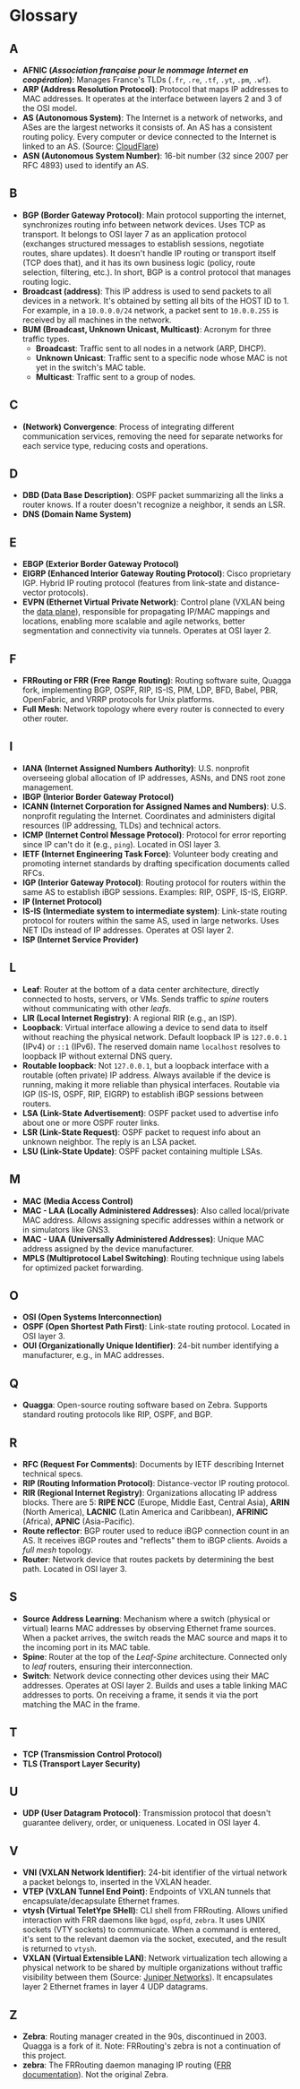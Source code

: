 # Glossary

## A

- **AFNIC (*Association française pour le nommage Internet en coopération*)**: Manages France's TLDs (`.fr`, `.re`, `.tf`, `.yt`, `.pm`, `.wf`).
- **ARP (Address Resolution Protocol)**: Protocol that maps IP addresses to MAC addresses. It operates at the interface between layers 2 and 3 of the OSI model.
- **AS (Autonomous System)**: The Internet is a network of networks, and ASes are the largest networks it consists of. An AS has a consistent routing policy. Every computer or device connected to the Internet is linked to an AS. (Source: [CloudFlare](https://www.cloudflare.com/fr-fr/learning/network-layer/what-is-an-autonomous-system/))
- **ASN (Autonomous System Number)**: 16-bit number (32 since 2007 per RFC 4893) used to identify an AS.

## B

- **BGP (Border Gateway Protocol)**: Main protocol supporting the internet, synchronizes routing info between network devices. Uses TCP as transport. It belongs to OSI layer 7 as an application protocol (exchanges structured messages to establish sessions, negotiate routes, share updates). It doesn't handle IP routing or transport itself (TCP does that), and it has its own business logic (policy, route selection, filtering, etc.). In short, BGP is a control protocol that manages routing logic.
- **Broadcast (address)**: This IP address is used to send packets to all devices in a network. It's obtained by setting all bits of the HOST ID to 1. For example, in a `10.0.0.0/24` network, a packet sent to `10.0.0.255` is received by all machines in the network.
- **BUM (Broadcast, Unknown Unicast, Multicast)**: Acronym for three traffic types.
    - **Broadcast**: Traffic sent to all nodes in a network (ARP, DHCP).
    - **Unknown Unicast**: Traffic sent to a specific node whose MAC is not yet in the switch's MAC table.
    - **Multicast**: Traffic sent to a group of nodes.

## C

- **(Network) Convergence**: Process of integrating different communication services, removing the need for separate networks for each service type, reducing costs and operations.

## D

- **DBD (Data Base Description)**: OSPF packet summarizing all the links a router knows. If a router doesn't recognize a neighbor, it sends an LSR.
- **DNS (Domain Name System)**

## E

- **EBGP (Exterior Border Gateway Protocol)**
- **EIGRP (Enhanced Interior Gateway Routing Protocol)**: Cisco proprietary IGP. Hybrid IP routing protocol (features from link-state and distance-vector protocols).
- **EVPN (Ethernet Virtual Private Network)**: Control plane (VXLAN being the [data plane](https://www.cloudflare.com/fr-fr/learning/network-layer/what-is-the-control-plane/)), responsible for propagating IP/MAC mappings and locations, enabling more scalable and agile networks, better segmentation and connectivity via tunnels. Operates at OSI layer 2.

## F

- **FRRouting or FRR (Free Range Routing)**: Routing software suite, Quagga fork, implementing BGP, OSPF, RIP, IS-IS, PIM, LDP, BFD, Babel, PBR, OpenFabric, and VRRP protocols for Unix platforms.
- **Full Mesh**: Network topology where every router is connected to every other router.

## I

- **IANA (Internet Assigned Numbers Authority)**: U.S. nonprofit overseeing global allocation of IP addresses, ASNs, and DNS root zone management.
- **IBGP (Interior Border Gateway Protocol)**
- **ICANN (Internet Corporation for Assigned Names and Numbers)**: U.S. nonprofit regulating the Internet. Coordinates and administers digital resources (IP addressing, TLDs) and technical actors.
- **ICMP (Internet Control Message Protocol)**: Protocol for error reporting since IP can't do it (e.g., `ping`). Located in OSI layer 3.
- **IETF (Internet Engineering Task Force)**: Volunteer body creating and promoting internet standards by drafting specification documents called RFCs.
- **IGP (Interior Gateway Protocol)**: Routing protocol for routers within the same AS to establish iBGP sessions. Examples: RIP, OSPF, IS-IS, EIGRP.
- **IP (Internet Protocol)**
- **IS-IS (Intermediate system to intermediate system)**: Link-state routing protocol for routers within the same AS, used in large networks. Uses NET IDs instead of IP addresses. Operates at OSI layer 2.
- **ISP (Internet Service Provider)**

## L

- **Leaf**: Router at the bottom of a data center architecture, directly connected to hosts, servers, or VMs. Sends traffic to *spine* routers without communicating with other *leafs*.
- **LIR (Local Internet Registry)**: A regional RIR (e.g., an ISP).
- **Loopback**: Virtual interface allowing a device to send data to itself without reaching the physical network. Default loopback IP is `127.0.0.1` (IPv4) or `::1` (IPv6). The reserved domain name `localhost` resolves to loopback IP without external DNS query.
- **Routable loopback**: Not `127.0.0.1`, but a loopback interface with a routable (often private) IP address. Always available if the device is running, making it more reliable than physical interfaces. Routable via IGP (IS-IS, OSPF, RIP, EIGRP) to establish iBGP sessions between routers.
- **LSA (Link-State Advertisement)**: OSPF packet used to advertise info about one or more OSPF router links.
- **LSR (Link-State Request)**: OSPF packet to request info about an unknown neighbor. The reply is an LSA packet.
- **LSU (Link-State Update)**: OSPF packet containing multiple LSAs.

## M

- **MAC (Media Access Control)**
- **MAC - LAA (Locally Administered Addresses)**: Also called local/private MAC address. Allows assigning specific addresses within a network or in simulators like GNS3.
- **MAC - UAA (Universally Administered Addresses)**: Unique MAC address assigned by the device manufacturer.
- **MPLS (Multiprotocol Label Switching)**: Routing technique using labels for optimized packet forwarding.

## O

- **OSI (Open Systems Interconnection)**
- **OSPF (Open Shortest Path First)**: Link-state routing protocol. Located in OSI layer 3.
- **OUI (Organizationally Unique Identifier)**: 24-bit number identifying a manufacturer, e.g., in MAC addresses.

## Q

- **Quagga**: Open-source routing software based on Zebra. Supports standard routing protocols like RIP, OSPF, and BGP.

## R

- **RFC (Request For Comments)**: Documents by IETF describing Internet technical specs.
- **RIP (Routing Information Protocol)**: Distance-vector IP routing protocol.
- **RIR (Regional Internet Registry)**: Organizations allocating IP address blocks. There are 5: **RIPE NCC** (Europe, Middle East, Central Asia), **ARIN** (North America), **LACNIC** (Latin America and Caribbean), **AFRINIC** (Africa), **APNIC** (Asia-Pacific).
- **Route reflector**: BGP router used to reduce iBGP connection count in an AS. It receives iBGP routes and "reflects" them to iBGP clients. Avoids a *full mesh* topology.
- **Router**: Network device that routes packets by determining the best path. Located in OSI layer 3.

## S

- **Source Address Learning**: Mechanism where a switch (physical or virtual) learns MAC addresses by observing Ethernet frame sources. When a packet arrives, the switch reads the MAC source and maps it to the incoming port in its MAC table.
- **Spine**: Router at the top of the *Leaf-Spine* architecture. Connected only to *leaf* routers, ensuring their interconnection.
- **Switch**: Network device connecting other devices using their MAC addresses. Operates at OSI layer 2. Builds and uses a table linking MAC addresses to ports. On receiving a frame, it sends it via the port matching the MAC in the frame.

## T

- **TCP (Transmission Control Protocol)**
- **TLS (Transport Layer Security)**

## U

- **UDP (User Datagram Protocol)**: Transmission protocol that doesn't guarantee delivery, order, or uniqueness. Located in OSI layer 4.

## V

- **VNI (VXLAN Network Identifier)**: 24-bit identifier of the virtual network a packet belongs to, inserted in the VXLAN header.
- **VTEP (VXLAN Tunnel End Point)**: Endpoints of VXLAN tunnels that encapsulate/decapsulate Ethernet frames.
- **vtysh (Virtual TeletYpe SHell)**: CLI shell from FRRouting. Allows unified interaction with FRR daemons like `bgpd`, `ospfd`, `zebra`. It uses UNIX sockets (VTY sockets) to communicate. When a command is entered, it's sent to the relevant daemon via the socket, executed, and the result is returned to `vtysh`.
- **VXLAN (Virtual Extensible LAN)**: Network virtualization tech allowing a physical network to be shared by multiple organizations without traffic visibility between them (Source: [Juniper Networks](https://www.juniper.net/fr/fr/research-topics/what-is-vxlan.html)). It encapsulates layer 2 Ethernet frames in layer 4 UDP datagrams.

## Z

- **Zebra**: Routing manager created in the 90s, discontinued in 2003. Quagga is a fork of it. Note: FRRouting's zebra is not a continuation of this project.
- **zebra**: The FRRouting daemon managing IP routing ([FRR documentation](https://docs.frrouting.org/en/latest/zebra.html)). Not the original Zebra.
